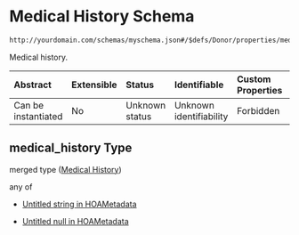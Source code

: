 # Medical History Schema

```txt
http://yourdomain.com/schemas/myschema.json#/$defs/Donor/properties/medical_history
```

Medical history.

| Abstract            | Extensible | Status         | Identifiable            | Custom Properties | Additional Properties | Access Restrictions | Defined In                                                                   |
| :------------------ | :--------- | :------------- | :---------------------- | :---------------- | :-------------------- | :------------------ | :--------------------------------------------------------------------------- |
| Can be instantiated | No         | Unknown status | Unknown identifiability | Forbidden         | Allowed               | none                | [metadata-schema.json\*](../out/metadata-schema.json "open original schema") |

## medical\_history Type

merged type ([Medical History](metadata-schema-defs-donor-properties-medical-history.md))

any of

* [Untitled string in HOAMetadata](metadata-schema-defs-donor-properties-medical-history-anyof-0.md "check type definition")

* [Untitled null in HOAMetadata](metadata-schema-defs-donor-properties-medical-history-anyof-1.md "check type definition")
